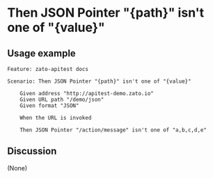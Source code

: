 
Then JSON Pointer "{path}" isn't one of "{value}"
=============================================================================================================

Usage example
-------------

```
Feature: zato-apitest docs

Scenario: Then JSON Pointer "{path}" isn't one of "{value}"

    Given address "http://apitest-demo.zato.io"
    Given URL path "/demo/json"
    Given format "JSON"

    When the URL is invoked

    Then JSON Pointer "/action/message" isn't one of "a,b,c,d,e"
```

Discussion
----------

(None)